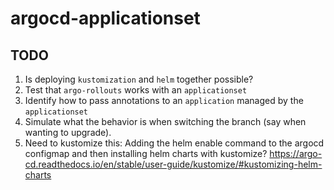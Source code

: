 # argocd-applicationset

## TODO

1. Is deploying `kustomization` and `helm` together possible?
1. Test that `argo-rollouts` works with an `applicationset`
1. Identify how to pass annotations to an `application` managed by the `applicationset`
1. Simulate what the behavior is when switching the branch (say when wanting to upgrade).
1. Need to kustomize this: Adding the helm enable command to the argocd configmap and then installing helm charts with
   kustomize? https://argo-cd.readthedocs.io/en/stable/user-guide/kustomize/#kustomizing-helm-charts
